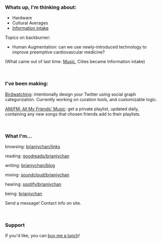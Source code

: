 ### Whats up, I'm thinking about:

- Hardware
- Cultural Averages
- [Information intake](https://birdwatching.netlify.app)

Topics on backburner:

- Human Augmentation: can we use newly-introduced technology to improve preemptive cardiovascular medicine?


(What came out of last time: [Music](https://soundcloud.com/brianjychan/sets/extensions), Cities became Information intake)

<br/>

### I've been making:

[Birdwatching](https://birdwatching.netlify.app): intentionally design your Twitter using social graph categorization. Currently working on curation tools, and customizable logic.

[AM/FM: All My Friends' Music](https://amfm.me): get a private playlist, updated daily, containing any new songs that chosen friends add to their playlists.


<br/>

### What I'm...

browsing: [brianjychan/links](https://brianjychan.com/links)

reading: [goodreads/brianjychan](https://goodreads.com/brianjychan)

writing: [brianjychan/blog](https://brianjychan.com/blog)

mixing: [soundcloud/brianjychan](https://soundcloud.com/brianjychan/sets/extensions)

hearing: [spotify/brianjychan](https://open.spotify.com/user/1246296634)

being: [brianjychan](https://brianjychan.com)

Send a message! Contact info on site.


<br/>

### Support 

If you'd like, you can [buy me a lunch](https://buymeacoff.ee/brianjychan)!
